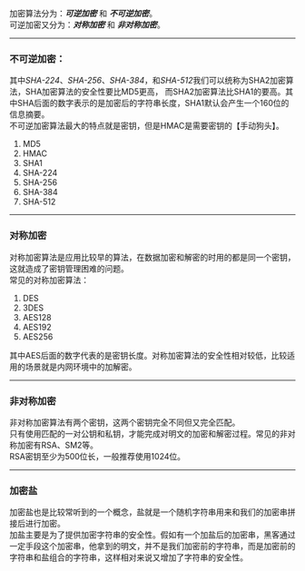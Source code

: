 加密算法分为：***可逆加密*** 和 ***不可逆加密***。  
可逆加密又分为：***对称加密*** 和 ***非对称加密***。
***
### 不可逆加密：  
其中*SHA-224*、*SHA-256*、*SHA-384*，和*SHA-512*我们可以统称为SHA2加密算法，SHA加密算法的安全性要比MD5更高，
而SHA2加密算法比SHA1的要高。其中SHA后面的数字表示的是加密后的字符串长度，SHA1默认会产生一个160位的信息摘要。  
不可逆加密算法最大的特点就是密钥，但是HMAC是需要密钥的【手动狗头】。
1. MD5
2. HMAC
3. SHA1
4. SHA-224
5. SHA-256
6. SHA-384
7. SHA-512
***
### 对称加密
对称加密算法是应用比较早的算法，在数据加密和解密的时用的都是同一个密钥，这就造成了密钥管理困难的问题。  
常见的对称加密算法：
1. DES
2. 3DES
3. AES128
4. AES192
5. AES256  

其中AES后面的数字代表的是密钥长度。对称加密算法的安全性相对较低，比较适用的场景就是内网环境中的加解密。
***
### 非对称加密
非对称加密算法有两个密钥，这两个密钥完全不同但又完全匹配。  
只有使用匹配的一对公钥和私钥，才能完成对明文的加密和解密过程。常见的非对称加密有RSA、SM2等。  
RSA密钥至少为500位长，一般推荐使用1024位。
***
### 加密盐
加密盐也是比较常听到的一个概念，盐就是一个随机字符串用来和我们的加密串拼接后进行加密。  
加盐主要是为了提供加密字符串的安全性。假如有一个加盐后的加密串，黑客通过一定手段这个加密串，他拿到的明文，并不是我们加密前的字符串，而是加密前的字符串和盐组合的字符串，这样相对来说又增加了字符串的安全性。